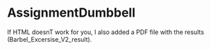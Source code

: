 # AssignmentDumbbell
If HTML doesnT work for you, I also added a PDF file with the results (Barbel_Excersise_V2_result).
